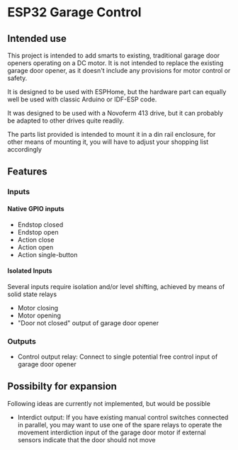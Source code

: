 # ESP32 Garage Control

## Intended use

This project is intended to add smarts to existing, traditional garage door openers operating on a DC motor. It is not intended to replace the existing garage door opener, as it doesn't include any provisions for motor control or safety. 

It is designed to be used with ESPHome, but the hardware part can equally well be used with classic Arduino or IDF-ESP code.

It was designed to be used with a Novoferm 413 drive, but it can probably be adapted to other drives quite readily.

The parts list provided is intended to mount it in a din rail enclosure, for other means of mounting it, you will have to adjust your shopping list accordingly

## Features

### Inputs

#### Native GPIO inputs

- Endstop closed
- Endstop open
- Action close
- Action open
- Action single-button

#### Isolated Inputs

Several inputs require isolation and/or level shifting, achieved by means of solid state relays

- Motor closing
- Motor opening
- "Door not closed" output of garage door opener

### Outputs

- Control output relay: Connect to single potential free control input of garage door opener

## Possibilty for expansion

Following ideas are currently not implemented, but would be possible

- Interdict output: If you have existing manual control switches connected in parallel, you may want to use one of the spare relays to operate the movement interdiction input of the garage door motor if external sensors indicate that the door should not move
